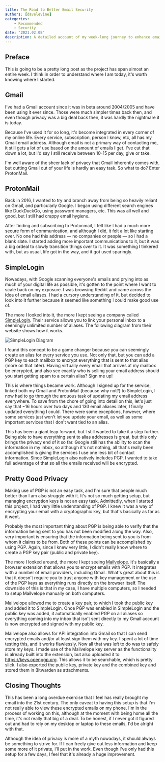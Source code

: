 ```yaml
---
title: The Road to Better Email Security
authors: [davelevine]
categories:
    - Recommended
    - Security
date: "2021.02.08"
description: A detailed account of my week-long journey to enhance email security and privacy.
---
```


<!--markdownlint-disable-->

## Preface

This is going to be a pretty long post as the project has span almost an entire week. I think in order to understand where I am today, it's worth knowing where I started.

<!-- more -->

## Gmail

I've had a Gmail account since it was in beta around 2004/2005 and have been using it ever since. Those were much simpler times back then, and even though privacy was a big deal back then, it was hardly the nightmare it is today.

Because I've used it for so long, it's become integrated in every corner of my online life. Every service, subscription, person I know, etc, all has my Gmail email address. Although email is not a primary way of contacting me, it still gets a lot of use based on the amount of emails I get. I've cut that down a lot, but I'd say I still receive between 10-15 per day, give or take.

I'm well aware of the sheer lack of privacy that Gmail inherently comes with, but cutting Gmail out of your life is hardly an easy task. So what to do? Enter ProtonMail.

## ProtonMail

Back in 2016, I wanted to try and branch away from being so heavily reliant on Gmail, and particularly Google. I began using different search engines like DuckDuckGo, using password managers, etc. This was all well and good, but I still had crappy email hygiene.

After finding and subscribing to Protonmail, I felt like I had a much more secure form of communication, and although I did, it felt a lot like starting over. No one had this address — no companies or people — so I had a blank slate. I started adding more important communications to it, but it was a big ordeal to slowly transition things over to it. It was something I tinkered with, but as usual, life got in the way, and it got used sparingly.

## SimpleLogin

Nowadays, with Google scanning everyone's emails and prying into as much of your digital life as possible, it's gotten to the point where I want to scale back on my exposure. I was browsing Reddit and came across the idea of email aliases. I had a cursory understanding of it, but decided to look into it further because it seemed like something I could make good use of.

The more I looked into it, the more I kept seeing a company called [SimpleLogin](https://simplelogin.io). Their service allows you to link your personal inbox to a seemingly unlimited number of aliases. The following diagram from their website shows how it works.

<Image src="https://cdn.levine.io/uploads/images/gallery/2022-09//02/hero.svg" alt="SimpleLogin Diagram" />

I found this concept to be a game changer because you can seemingly create an alias for every service you use. Not only that, but you can add a PGP key to each mailbox to encrypt everything that is sent to that alias (more on that later). Having virtually every email that arrives at my mailbox be encrypted, and also see exactly who is selling your email address should you start getting spam to a certain alias? Sign me up!

This is where things became work. Although I signed up for the service, linked both my Gmail and ProtonMail (because why not?) to SimpleLogin, I now had to go through the arduous task of updating my email address everywhere. To save from the chore of going into detail on this, let's just say that ~16 hours over two days and 130 email aliases later, I finally updated everything I could. There were some exceptions, however, where some services just won't let you update your email, as well as some important services that I don't want tied to an alias.

This has been a giant leap forward, but I still wanted to take it a step further. Being able to have everything sent to alias addresses is great, but this only brings the privacy end of it so far. Google still has the ability to scan the information in my inbox, so although it's not nothing, all that's really been accomplished is giving the services I use one less bit of contact information. Since SimpleLogin also natively includes PGP, I wanted to take full advantage of that so all the emails received will be encrypted.

## Pretty Good Privacy

Making use of PGP is not an easy task, and I'm sure that people much better than I am also struggle with it. It's not so much getting setup, but managing encryption keys is not an easy task. Admittedly, when I started this project, I had very little understanding of PGP. I knew it was a way of encrypting your email with a cryptographic key, but that's basically as far as it went.

Probably the most important thing about PGP is being able to verify that the information being sent to you has not been modified along the way. Also, very important is ensuring that the information being sent to you is from whom it claims to be from. Both of these points can be accomplished by using PGP. Again, since I knew very little, I didn't really know where to create a PGP key pair (public and private key).

The more I looked around, the more I kept seeing [Mailvelope](https://www.mailvelope.com/en/). It's basically a browser extension that allows you to encrypt emails with PGP. It integrates with a number of email providers, including Gmail. What's great about this is that it doesn't require you to trust anyone with key management or the use of the PGP keys as everything runs directly on the browser itself. The downside of this is that in my case, I have multiple computers, so I needed to setup Mailvelope manually on both computers.

Mailvelope allowed me to create a key pair, to which I took the public key and added it to SimpleLogin. Once PGP was enabled in SimpleLogin and the public key was added, it automatically enabled PGP on all aliases so everything coming into my inbox that isn't sent directly to my Gmail account is now encrypted and signed with my public key.

Mailvelope also allows for API integration into Gmail so that I can send encrypted emails and/or at least sign them with my key. I spent a lot of time testing this, and it works flawlessly. Now all that was left to do was to safely store my keys. I made use of the Mailvelope key server as the functionality is already built into the extension, but also uploaded it to <https://keys.openpgp.org>. This allows it to be searchable, which is pretty slick. I also exported the public key, private key and the combined key and stored them in Bitwarden as attachments.

## Closing Thoughts

This has been a long overdue exercise that I feel has really brought my email into the 21st century. The only caveat to having this setup is that I'm not really able to view these encrypted emails on my phone. I'm in the process of working on this, although at the moment with being home all the time, it's not really that big of a deal. To be honest, if I never got it figured out and had to rely on my desktop or laptop to these emails, I'd be alright with that.

Although the idea of privacy is more of a myth nowadays, it should always be something to strive for. If I can freely give out less information and keep some more of it private, I'll put in the work. Even though I've only had this setup for a few days, I feel that it's already a huge improvement.
